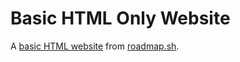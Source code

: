 # Basic HTML Only Website

A [basic HTML website]("https://roadmap.sh/projects/basic-html-website") from [roadmap.sh]("https://roadmap.sh").
